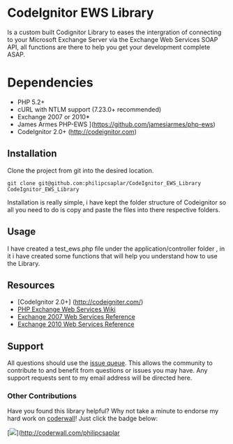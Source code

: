 # CodeIgnitor EWS Library
Is a custom built Codignitor Library to eases the intergration of connecting to your Microsoft Exchange Server via the Exchange Web Services SOAP API, all functions are there to help you get your development complete ASAP. 

# Dependencies
* PHP 5.2+
* cURL with NTLM support (7.23.0+ recommended)
* Exchange 2007 or 2010*
* James Armes PHP-EWS ](https://github.com/jamesiarmes/php-ews)
* CodeIgnitor 2.0+ (http://codeignitor.com)


## Installation
Clone the project from git into the desired location.

```
git clone git@github.com:philipcsaplar/CodeIgnitor_EWS_Library CodeIgnitor_EWS_Library
```

Installation is really simple, i have kept the folder structure of Codeignitor so all you need to do is copy and paste the files into there respective folders.


## Usage
I have created a test_ews.php file under the application/controller folder , in it i have created some functions that will help you understand how to use the Library.

## Resources
* [CodeIgnitor 2.0+]
(http://codeigniter.com/)
* [PHP Exchange Web Services Wiki](https://github.com/jamesiarmes/php-ews/wiki)
* [Exchange 2007 Web Services Reference](http://msdn.microsoft.com/library/bb204119\(v=EXCHG.80\).aspx)
* [Exchange 2010 Web Services Reference](http://msdn.microsoft.com/library/bb204119\(v=exchg.140\).aspx)

## Support
All questions should use the [issue queue](https://github.com/philipcsaplar/CodeIgnitor_EWS_Library/issues). This allows the community to contribute to and benefit from questions or issues you may have. Any support requests sent to my email address will be directed here.


### Other Contributions
Have you found this library helpful? Why not take a minute to endorse my hard work on [coderwall](http://coderwall.com)! Just click the badge below:

[![](http://api.coderwall.com/philipcsaplar/endorsecount.png)](http://coderwall.com/philipcsaplar
